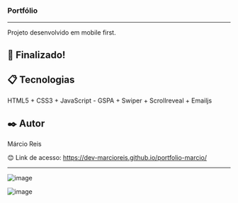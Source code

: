 ### Portfólio 

---

Projeto desenvolvido em mobile first.

## 🚀 Finalizado!

## 📋 Tecnologias
HTML5 + CSS3 + JavaScript - GSPA + Swiper + Scrollreveal + Emailjs

## ✒️ Autor
Márcio Reis

😊 Link de acesso: https://dev-marcioreis.github.io/portfolio-marcio/

---
![image](https://github.com/dev-marcioreis/portfolio-marcio/assets/122680054/a44265b6-b970-4e4b-85f3-bd13a79430cc)

![image](https://github.com/dev-marcioreis/portfolio-marcio/assets/122680054/714109a3-afc9-4277-88d7-a4e445e5089d)






